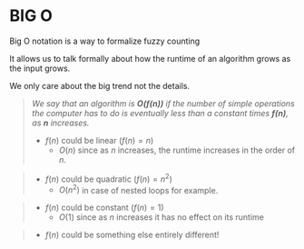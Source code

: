 # BIG O

Big O notation is a way to formalize fuzzy counting

It allows us to talk formally about how the runtime of an algorithm grows as the input grows.

We only care about the big trend not the details.

> _We say that an algorithm is **$O(f(n))$** if the number of simple operations the computer has to do is eventually less than a constant times **$f(n)$**, as **$n$** increases._
>
> - $f(n)$ could be linear $(f(n)=n)$
>   - $O(n)$ since as $n$ increases, the runtime increases in the order of $n$.

> - $f(n)$ could be quadratic $(f(n)=n^2)$
>   - $O(n^2)$ in case of nested loops for example.

> - $f(n)$ could be constant $(f(n) = 1)$
>   - $O(1)$ since as $n$ increases it has no effect on its runtime

> - $f(n)$ could be something else entirely different!
